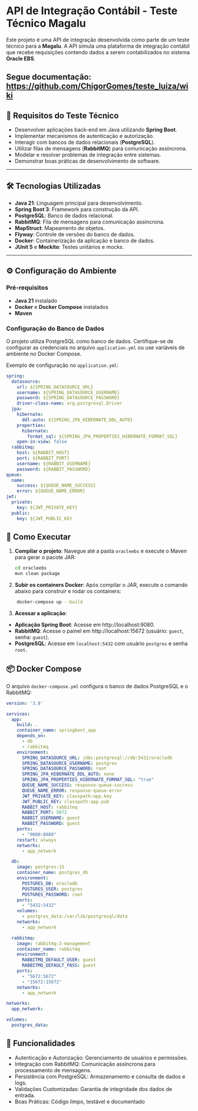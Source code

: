 # API de Integração Contábil - Teste Técnico Magalu

Este projeto é uma API de integração desenvolvida como parte de um teste técnico para a **Magalu**. A API simula uma plataforma de integração contábil que recebe requisições contendo dados a serem contabilizados no sistema **Oracle EBS**.

Segue documentação: https://github.com/ChigorGomes/teste_luiza/wiki 
---

## 📝 Requisitos do Teste Técnico

- Desenvolver aplicações back-end em Java utilizando **Spring Boot**.
- Implementar mecanismos de autenticação e autorização.
- Interagir com bancos de dados relacionais (**PostgreSQL**).
- Utilizar filas de mensagens (**RabbitMQ**) para comunicação assíncrona.
- Modelar e resolver problemas de integração entre sistemas.
- Demonstrar boas práticas de desenvolvimento de software.

---

## 🛠️ Tecnologias Utilizadas

- **Java 21**: Linguagem principal para desenvolvimento.
- **Spring Boot 3**: Framework para construção da API.
- **PostgreSQL**: Banco de dados relacional.
- **RabbitMQ**: Fila de mensagens para comunicação assíncrona.
- **MapStruct**: Mapeamento de objetos.
- **Flyway**: Controle de versões do banco de dados.
- **Docker**: Containerização da aplicação e banco de dados.
- **JUnit 5** e **Mockito**: Testes unitários e mocks.

---

## ⚙️ Configuração do Ambiente

### Pré-requisitos

- **Java 21** instalado
- **Docker** e **Docker Compose** instalados
- **Maven**

### Configuração do Banco de Dados

O projeto utiliza PostgreSQL como banco de dados. Certifique-se de configurar as credenciais no arquivo `application.yml` ou use variáveis de ambiente no Docker Compose.

Exemplo de configuração no `application.yml`:

```yaml
spring:
  datasource:
    url: ${SPRING_DATASOURCE_URL}
    username: ${SPRING_DATASOURCE_USERNAME}
    password: ${SPRING_DATASOURCE_PASSWORD}
    driver-class-name: org.postgresql.Driver
  jpa:
    hibernate:
      ddl-auto: ${SPRING_JPA_HIBERNATE_DDL_AUTO}
    properties:
      hibernate:
        format_sql: ${SPRING_JPA_PROPERTIES_HIBERNATE_FORMAT_SQL}
    open-in-view: false
  rabbitmq:
    host: ${RABBIT_HOST}
    port: ${RABBIT_PORT}
    username: ${RABBIT_USERNAME}
    password: ${RABBIT_PASSWORD}
queue:
  name:
    success: ${QUEUE_NAME_SUCCESS}
    error: ${QUEUE_NAME_ERROR}
jwt:
  private:
    key: ${JWT_PRIVATE_KEY}
  public:
    key: ${JWT_PUBLIC_KEY
```
## 🚀 Como Executar

1. **Compilar o projeto**:
   Navegue até a pasta `oracleebs` e execute o Maven para gerar o pacote JAR:

   ```bash
   cd oracleebs
   mvn clean package

2. **Subir os containers Docker**:
  Após compilar o JAR, execute o comando abaixo para construir e rodar os containers:


 ```bash
     docker-compose up --build
```

3. **Acessar a aplicação**:
   
- **Aplicação Spring Boot**: Acesse em http://localhost:9080.
- **RabbitMQ**: Acesse o painel em http://localhost:15672 (usuário: `guest`, senha: `guest`).
- **PostgreSQL**: Acesse em `localhost:5432` com usuário `postgres` e senha `root`.
   
## 📦 Docker Compose

O arquivo `docker-compose.yml` configura o banco de dados PostgreSQL e o RabbitMQ:

```yaml
version: '3.8'

services:
  app:
    build: .
    container_name: springboot_app
    depends_on:
      - db
      - rabbitmq
    environment:
      SPRING_DATASOURCE_URL: jdbc:postgresql://db:5432/oracledb
      SPRING_DATASOURCE_USERNAME: postgres
      SPRING_DATASOURCE_PASSWORD: root
      SPRING_JPA_HIBERNATE_DDL_AUTO: none
      SPRING_JPA_PROPERTIES_HIBERNATE_FORMAT_SQL: "true"
      QUEUE_NAME_SUCCESS: response-queue-success
      QUEUE_NAME_ERROR: response-queue-error
      JWT_PRIVATE_KEY: classpath:app.key
      JWT_PUBLIC_KEY: classpath:app.pub
      RABBIT_HOST: rabbitmq
      RABBIT_PORT: 5672
      RABBIT_USERNAME: guest
      RABBIT_PASSWORD: guest
    ports:
      - "9080:8080"
    restart: always
    networks:
      - app_network

  db:
    image: postgres:15
    container_name: postgres_db
    environment:
      POSTGRES_DB: oracledb
      POSTGRES_USER: postgres
      POSTGRES_PASSWORD: root
    ports:
      - "5432:5432"
    volumes:
      - postgres_data:/var/lib/postgresql/data
    networks:
      - app_network

  rabbitmq:
    image: rabbitmq:3-management
    container_name: rabbitmq
    environment:
      RABBITMQ_DEFAULT_USER: guest
      RABBITMQ_DEFAULT_PASS: guest
    ports:
      - "5672:5672"
      - "15672:15672"
    networks:
      - app_network

networks:
  app_network:

volumes:
  postgres_data:
```

## 🌟 Funcionalidades
- Autenticação e Autorização: Gerenciamento de usuários e permissões.
- Integração com RabbitMQ: Comunicação assíncrona para processamento de mensagens.
- Persistência com PostgreSQL: Armazenamento e consulta de dados e logs.
- Validações Customizadas: Garantia de integridade dos dados de entrada.
- Boas Práticas: Código limpo, testável e documentado
